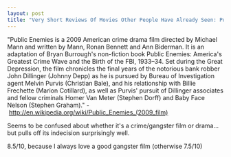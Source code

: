 ```yaml
---
layout: post
title: "Very Short Reviews Of Movies Other People Have Already Seen: Public Enemies [2009]"
---
```


"Public Enemies is a 2009 American crime drama film directed by Michael Mann and written by Mann, Ronan Bennett and Ann Biderman. It is an adaptation of Bryan Burrough's non-fiction book Public Enemies: America's Greatest Crime Wave and the Birth of the FBI, 1933–34. Set during the Great Depression, the film chronicles the final years of the notorious bank robber John Dillinger (Johnny Depp) as he is pursued by Bureau of Investigation agent Melvin Purvis (Christian Bale), and his relationship with Billie Frechette (Marion Cotillard), as well as Purvis' pursuit of Dillinger associates and fellow criminals Homer Van Meter (Stephen Dorff) and Baby Face Nelson (Stephen Graham)." - http://en.wikipedia.org/wiki/Public_Enemies_(2009_film)

Seems to be confused about whether it's a crime/gangster film or drama... but pulls off its indecision surprisingly well.

8.5/10, because I always love a good gangster film (otherwise 7.5/10)
